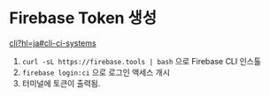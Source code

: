# Firebase Token 생성

[cli?hl=ja#cli-ci-systems](cli?hl=ja#cli-ci-systems)

1. `curl -sL https://firebase.tools | bash` 으로 Firebase CLI 인스톨
2. `firebase login:ci` 으로 로그인 액세스 개시
3. 터미널에 토큰이 출력됨.